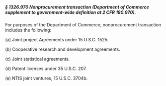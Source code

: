 ##### § 1326.970 Nonprocurement transaction (Department of Commerce supplement to government-wide definition at 2 CFR 180.970). #####

For purposes of the Department of Commerce, nonprocurement transaction includes the following:

(a) Joint project Agreements under 15 U.S.C. 1525.

(b) Cooperative research and development agreements.

(c) Joint statistical agreements.

(d) Patent licenses under 35 U.S.C. 207.

(e) NTIS joint ventures, 15 U.S.C. 3704b.
